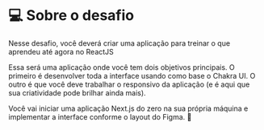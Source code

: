 # 💻 Sobre o desafio

Nesse desafio, você deverá criar uma aplicação para treinar o que aprendeu até agora no ReactJS

Essa será uma aplicação onde você tem dois objetivos principais. O primeiro é desenvolver toda a interface usando como base o Chakra UI. O outro é que você deve trabalhar o responsivo da aplicação (e é aqui que sua criatividade pode brilhar ainda mais).

Você vai iniciar uma aplicação Next.js do zero na sua própria máquina e implementar a interface conforme o layout do Figma. 🚀
